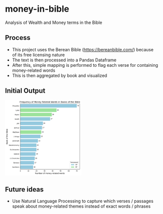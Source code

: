 # money-in-bible
Analysis of Wealth and Money terms in the Bible

## Process
* This project uses the Berean Bible (https://bereanbible.com/) because of its free licensing nature
* The text is then processed into a Pandas Dataframe
* After this, simple mapping is performed to flag each verse for containing money-related words
* This is then aggregated by book and visualized

## Initial Output
<img src="outputs/money-in-bible.png" alt="money-in-bible" width="250"/>

## Future ideas
* Use Natural Language Processing to capture which verses / passages speak about money-related themes instead of exact words / phrases
